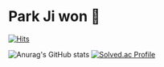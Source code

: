 # Park Ji won 👋

[![Hits](https://hits.seeyoufarm.com/api/count/incr/badge.svg?url=https%3A%2F%2Fgithub.com%2FZ1Park&count_bg=%2382C9F7&title_bg=%23E7E7E7&icon=&icon_color=%23E7E7E7&title=hits&edge_flat=false)](https://hits.seeyoufarm.com)

![Anurag's GitHub stats](https://github-readme-stats.vercel.app/api?username=Z1Park&show_icons=true&theme=radical)   [![Solved.ac Profile](http://mazassumnida.wtf/api/v2/generate_badge?boj=jiwon119)](https://solved.ac/jiwon119/)
